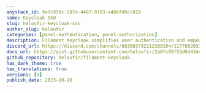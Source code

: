 ```yaml
---
anystack_id: 9a7c956c-587e-4487-9763-a4b6fd8cc829
name: Keycloak SSO
slug: heloufir-keycloak-sso
author_slug: heloufir
categories: [panel-authentication, panel-authorization]
description: Filament Keycloak simplifies user authentication and empowers role-based authorization using the robust Keycloak platform. Secure your applications with ease.
discord_url: https://discord.com/channels/883083792112300104/1177082033458122833
docs_url: https://gist.githubusercontent.com/heloufir/2a0fc88f52d0d43dec45ac24077e3296/raw/abe3a1b445f24625a87d88a449e70d3ede4c4066/filament-keycloak-sso-docs.md
github_repository: heloufir/filament-keycloak
has_dark_theme: true
has_translations: true
versions: [3]
publish_date: 2023-10-28
---
```

